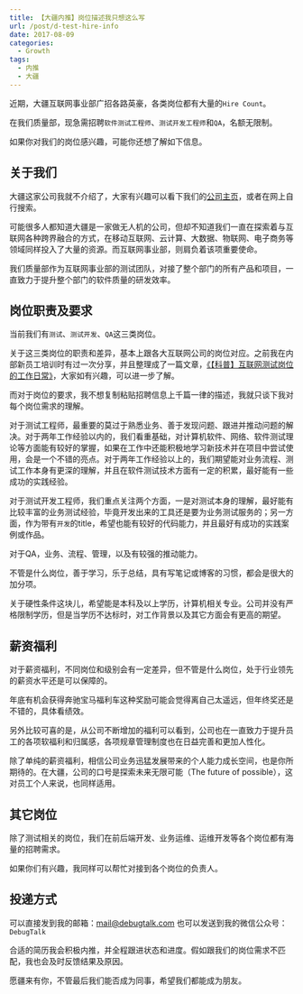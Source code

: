 ```yaml
---
title: 【大疆内推】岗位描述我只想这么写
url: /post/d-test-hire-info
date: 2017-08-09
categories:
  - Growth
tags:
  - 内推
  - 大疆
---
```


近期，大疆互联网事业部广招各路英豪，各类岗位都有大量的`Hire Count`。

在我们质量部，现急需招聘`软件测试工程师`、`测试开发工程师`和`QA`，名额无限制。

如果你对我们的岗位感兴趣，可能你还想了解如下信息。

## 关于我们

大疆这家公司我就不介绍了，大家有兴趣可以看下我们的[公司主页][2]，或者在网上自行搜索。

可能很多人都知道大疆是一家做无人机的公司，但却不知道我们一直在探索着与互联网各种跨界融合的方式，在移动互联网、云计算、大数据、物联网、电子商务等领域同样投入了大量的资源。而互联网事业部，则肩负着该项重要使命。

我们质量部作为互联网事业部的测试团队，对接了整个部门的所有产品和项目，一直致力于提升整个部门的软件质量的研发效率。

## 岗位职责及要求

当前我们有`测试`、`测试开发`、`QA`这三类岗位。

关于这三类岗位的职责和差异，基本上跟各大互联网公司的岗位对应。之前我在内部新员工培训时有过一次分享，并且整理成了一篇文章，[《【科普】互联网测试岗位的工作日常》][1]，大家如有兴趣，可以进一步了解。

而对于岗位的要求，我不想复制粘贴招聘信息上千篇一律的描述，我就只谈下我对每个岗位需求的理解。

对于测试工程师，最重要的莫过于熟悉业务、善于发现问题、跟进并推动问题的解决。对于两年工作经验以内的，我们看重基础，对计算机软件、网络、软件测试理论等方面能有较好的掌握，如果在工作中还能积极地学习新技术并在项目中尝试使用，会是一个不错的亮点。对于两年工作经验以上的，我们期望能对业务流程、测试工作本身有更深的理解，并且在软件测试技术方面有一定的积累，最好能有一些成功的实践经验。

对于测试开发工程师，我们重点关注两个方面，一是对测试本身的理解，最好能有比较丰富的业务测试经验，毕竟开发出来的工具还是要为业务测试服务的；另一方面，作为带有`开发`的title，希望也能有较好的代码能力，并且最好有成功的实践案例或作品。

对于QA，业务、流程、管理，以及有较强的推动能力。

不管是什么岗位，善于学习，乐于总结，具有写笔记或博客的习惯，都会是很大的加分项。

关于硬性条件这块儿，希望能是本科及以上学历，计算机相关专业。公司并没有严格限制学历，但是当学历不达标时，对工作背景以及其它方面会有更高的期望。

## 薪资福利

对于薪资福利，不同岗位和级别会有一定差异，但不管是什么岗位，处于行业领先的薪资水平还是可以保障的。

年底有机会获得奔驰宝马福利车这种奖励可能会觉得离自己太遥远，但年终奖还是不错的，具体看绩效。

另外比较可喜的是，从公司不断增加的福利可以看到，公司也在一直致力于提升员工的各项软福利和归属感，各项规章管理制度也在日益完善和更加人性化。

除了单纯的薪资福利，相信公司业务迅猛发展带来的个人能力成长空间，也是你所期待的。在大疆，公司的口号是探索未来无限可能（The future of possible），这对员工个人来说，也同样适用。

## 其它岗位

除了测试相关的岗位，我们在前后端开发、业务运维、运维开发等各个岗位都有海量的招聘需求。

如果你们有兴趣，我同样可以帮忙对接到各个岗位的负责人。

## 投递方式

可以直接发到我的邮箱：mail@debugtalk.com
也可以发送到我的微信公众号：`DebugTalk`

合适的简历我会积极内推，并全程跟进状态和进度。假如跟我们的岗位需求不匹配，我也会及时反馈结果及原因。

愿疆来有你，不管最后我们能否成为同事，希望我们都能成为朋友。


[1]: https://debugtalk.com/post/introduction-to-testing-engineer-daily-work/
[2]: http://www.dji.com/
